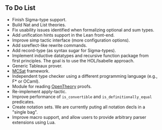 To Do List
----------

- Finish Sigma-type support.
- Build Nat and List theories.
- Fix usability issues identified when formalizing optional and sum types.
- Add unification hints support in the Lean front-end.
- Improve simp tactic interface (more configuration options).
- Add ssreflect-like rewrite commands.
- Add record-type (as syntax sugar for Sigma-types).
- Implement inductive datatypes and recursive function package from first principles. The goal is to use the HOL/Isabelle approach.
- Generic Tableaux prover.
- [MCSat](http://leodemoura.github.io/files/fmcad2013.pdf) framework.
- Independent type checker using a different programming language (e.g., F* or OCaml).
- Module for reading [OpenTheory](http://www.gilith.com/research/opentheory/) proofs.
- Re-implement apply-tactic.
- Improve performance of `is_convertible` and `is_definitionally_equal` predicates.
- Create notation sets. We are currently puting all notation decls in a "single bag".
- Improve macro support, and allow users to provide arbitrary parser extensions using Lua.
